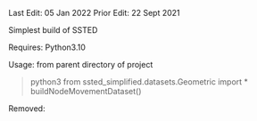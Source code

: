 Last Edit:  05 Jan  2022 
Prior Edit: 22 Sept 2021

Simplest build of SSTED

Requires: Python3.10

Usage:
from parent directory of project
> python3
> from ssted_simplified.datasets.Geometric import *
> buildNodeMovementDataset()


Removed:













